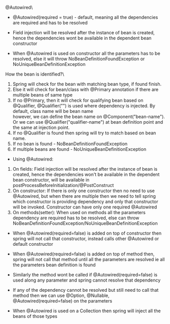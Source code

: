 @Autowired\

* @Autowired(required = true) - default, meaning all the dependencies are required and has to be resolved


* Field injection will be resolved after the instance of bean is created, hence the dependencies wont be available in the dependent bean constructor

* When @Autowired is used on constructor all the parameters has to be resolved, else it will throw NoBeanDefinitionFoundException or NoUniqueBeanDefinitionException


How the bean is identified?\
1. Spring will check for the bean with matching bean type, if found finish.
2. Else it will check for bean/class with @Primary annotation if there are multiple beans of same type
3. If no @Primary, then it will check for qualifying bean based on @Qualifier, @Qualifier("<beanName>") is used where dependency is injected. By default, class name will be bean name\
    however, we can define the bean name on @Component("bean-name"). Or we can use @Qualifier("qualifier-name") at bean definition point and the same at injection point.
4. If no @Qualifier is found then spring will try to match based on bean name.
5. If no bean is found - NoBeanDefinitionFoundException
6. If multiple beans are found  - NoUniqueBeanDefinitionException


* Using @Autowired:
1. On fields: Field injection will be resolved after the instance of bean is created, hence the dependencies won't be available in the dependent bean constructor, will be available in postProcessBeforeInitialization/@PostConstruct
2. On constructor: If there is only one constructor then no need to use @Autowired, but when there are multiple then we need to tell spring which constructor is providing dependency and only that constructor will be invoked. Constructor can have only one required @Autowired
3. On methods(setter): When used on methods all the parameters dependency are required has to be resolved, else can throw NoBeanDefinitionFoundException/NoUniqueBeanDefinitionException

* When @Autowired(required=false) is added on top of constructor then spring will not call that constructor, instead calls other @Autowired or default constructor
* When @Autowired(required=false) is added on top of method then, spring will not call that method until all the parameters are resolved ie all the parameters bean definition is found
* Similarly the method wont be called if @Autowired(required=false) is used along any parameter and spring cannot resolve that dependency
* If any of the dependency cannot be resolved but still need to call that method then we can use @Option<T>, @Nullable, @Autowired(required=false) on the parameters

* When @Autowired is used on a Collection then spring will inject all the beans of those types
